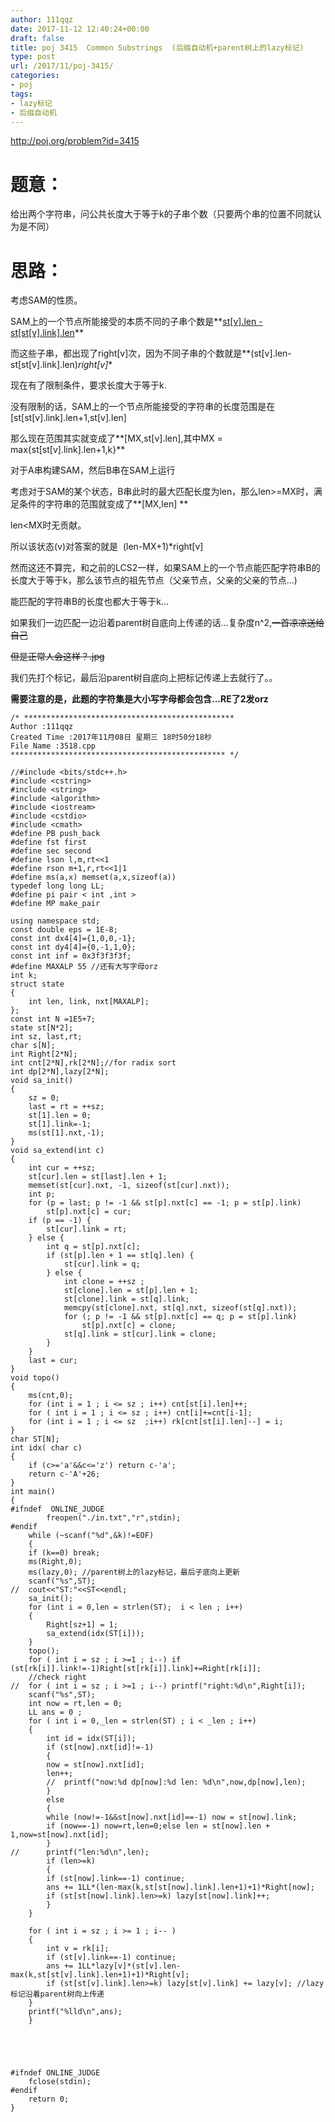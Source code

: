 ```yaml
---
author: 111qqz
date: 2017-11-12 12:40:24+00:00
draft: false
title: poj 3415  Common Substrings  (后缀自动机+parent树上的lazy标记)
type: post
url: /2017/11/poj-3415/
categories:
- poj
tags:
- lazy标记
- 后缀自动机
---
```


http://poj.org/problem?id=3415



# 题意：



给出两个字符串，问公共长度大于等于k的子串个数（只要两个串的位置不同就认为是不同）



# 思路：



考虑SAM的性质。

SAM上的一个节点所能接受的本质不同的子串个数是**[st[v].len - st[st[v].link].len](http://poj.org/problem?id=3415)**

而这些子串，都出现了right[v]次，因为不同子串的个数就是**(st[v].len-st[st[v].link].len)*right[v]**

现在有了限制条件，要求长度大于等于k.

没有限制的话，SAM上的一个节点所能接受的字符串的长度范围是在[st[st[v].link].len+1,st[v].len]

那么现在范围其实就变成了**[MX,st[v].len],其中MX = max{st[st[v].link].len+1,k}**

对于A串构建SAM，然后B串在SAM上运行

考虑对于SAM的某个状态，B串此时的最大匹配长度为len，那么len>=MX时，满足条件的字符串的范围就变成了**[MX,len] **

len<MX时无贡献。

所以该状态(v)对答案的就是  (len-MX+1)*right[v]

然而这还不算完，和之前的LCS2一样，如果SAM上的一个节点能匹配字符串B的长度大于等于k，那么该节点的祖先节点（父亲节点，父亲的父亲的节点...)

能匹配的字符串B的长度也都大于等于k...

如果我们一边匹配一边沿着parent树自底向上传递的话...复杂度n^2,<del>一首凉凉送给自己</del>

<del>但是正常人会这样？.jpg</del>

我们先打个标记，最后沿parent树自底向上把标记传递上去就行了。。

**需要注意的是，此题的字符集是大小写字母都会包含...RE了2发orz**


    
    /* ***********************************************
    Author :111qqz
    Created Time :2017年11月08日 星期三 18时50分18秒
    File Name :3518.cpp
    ************************************************ */
    
    //#include <bits/stdc++.h>
    #include <cstring>
    #include <string>
    #include <algorithm>
    #include <iostream>
    #include <cstdio>
    #include <cmath>
    #define PB push_back
    #define fst first
    #define sec second
    #define lson l,m,rt<<1
    #define rson m+1,r,rt<<1|1
    #define ms(a,x) memset(a,x,sizeof(a))
    typedef long long LL;
    #define pi pair < int ,int >
    #define MP make_pair
    
    using namespace std;
    const double eps = 1E-8;
    const int dx4[4]={1,0,0,-1};
    const int dy4[4]={0,-1,1,0};
    const int inf = 0x3f3f3f3f;
    #define MAXALP 55 //还有大写字母orz
    int k;
    struct state
    {
        int len, link, nxt[MAXALP];
    };
    const int N =1E5+7;
    state st[N*2];
    int sz, last,rt;
    char s[N];
    int Right[2*N];
    int cnt[2*N],rk[2*N];//for radix sort
    int dp[2*N],lazy[2*N];
    void sa_init()
    {
        sz = 0;
        last = rt = ++sz;
        st[1].len = 0;
        st[1].link=-1;
        ms(st[1].nxt,-1);
    }
    void sa_extend(int c)
    {
        int cur = ++sz;
        st[cur].len = st[last].len + 1;
        memset(st[cur].nxt, -1, sizeof(st[cur].nxt));
        int p;
        for (p = last; p != -1 && st[p].nxt[c] == -1; p = st[p].link)
            st[p].nxt[c] = cur;
        if (p == -1) {
            st[cur].link = rt;
        } else {
            int q = st[p].nxt[c];
            if (st[p].len + 1 == st[q].len) {
                st[cur].link = q;
            } else {
                int clone = ++sz ;
                st[clone].len = st[p].len + 1;
                st[clone].link = st[q].link;
                memcpy(st[clone].nxt, st[q].nxt, sizeof(st[q].nxt));
                for (; p != -1 && st[p].nxt[c] == q; p = st[p].link)
                    st[p].nxt[c] = clone;
                st[q].link = st[cur].link = clone;
            }
        }
        last = cur;
    }
    void topo()
    {
        ms(cnt,0); 
        for (int i = 1 ; i <= sz ; i++) cnt[st[i].len]++;
        for ( int i = 1 ; i <= sz ; i++) cnt[i]+=cnt[i-1];
        for (int i = 1 ; i <= sz  ;i++) rk[cnt[st[i].len]--] = i;
    }
    char ST[N];
    int idx( char c)
    {
        if (c>='a'&&c<='z') return c-'a';
        return c-'A'+26;
    }
    int main()
    {
    #ifndef  ONLINE_JUDGE 
            freopen("./in.txt","r",stdin);
    #endif
        while (~scanf("%d",&k)!=EOF)
        {
        if (k==0) break;
        ms(Right,0);
        ms(lazy,0); //parent树上的lazy标记，最后子底向上更新
        scanf("%s",ST);
    //  cout<<"ST:"<<ST<<endl;
        sa_init();
        for (int i = 0,len = strlen(ST);  i < len ; i++)
        {
            Right[sz+1] = 1;
            sa_extend(idx(ST[i]));
        }
        topo();
        for ( int i = sz ; i >=1 ; i--) if (st[rk[i]].link!=-1)Right[st[rk[i]].link]+=Right[rk[i]];
        //check right
    //  for ( int i = sz ; i >=1 ; i--) printf("right:%d\n",Right[i]);
        scanf("%s",ST);
        int now = rt,len = 0;
        LL ans = 0 ;
        for ( int i = 0,_len = strlen(ST) ; i < _len ; i++)
        {
            int id = idx(ST[i]);
            if (st[now].nxt[id]!=-1)
            {
            now = st[now].nxt[id];
            len++;
            //  printf("now:%d dp[now]:%d len: %d\n",now,dp[now],len);
            }
            else 
            {
            while (now!=-1&&st[now].nxt[id]==-1) now = st[now].link;
            if (now==-1) now=rt,len=0;else len = st[now].len + 1,now=st[now].nxt[id];
            }
    //      printf("len:%d\n",len);
            if (len>=k)
            {
            if (st[now].link==-1) continue;
            ans += 1LL*(len-max(k,st[st[now].link].len+1)+1)*Right[now];
            if (st[st[now].link].len>=k) lazy[st[now].link]++;
            }
        }
    
        for ( int i = sz ; i >= 1 ; i-- )
        {
            int v = rk[i];
            if (st[v].link==-1) continue;
            ans += 1LL*lazy[v]*(st[v].len-max(k,st[st[v].link].len+1)+1)*Right[v];
            if (st[st[v].link].len>=k) lazy[st[v].link] += lazy[v]; //lazy标记沿着parent树向上传递
        }
        printf("%lld\n",ans);
        }
    
    
    
    
    
    #ifndef ONLINE_JUDGE  
        fclose(stdin);
    #endif
        return 0;
    }
    
    




